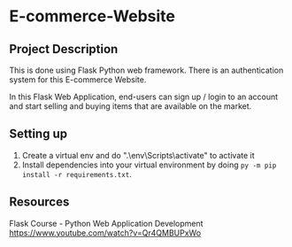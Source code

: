 # E-commerce-Website

## Project Description
This is done using Flask Python web framework.
There is an authentication system for this E-commerce Website.

In this Flask Web Application, end-users can sign up / login to an account and start selling and buying items that are available on the market.


## Setting up
1. Create a virtual env and do ".\env\Scripts\activate" to activate it
2. Install dependencies into your virtual environment by doing `py -m pip install -r requirements.txt`.



## Resources
Flask Course - Python Web Application Development https://www.youtube.com/watch?v=Qr4QMBUPxWo
